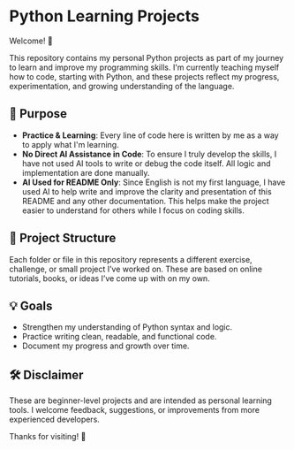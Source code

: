 # Python Learning Projects

Welcome! 👋

This repository contains my personal Python projects as part of my journey to learn and improve my programming skills. I'm currently teaching myself how to code, starting with Python, and these projects reflect my progress, experimentation, and growing understanding of the language.

## 🚀 Purpose

- **Practice & Learning**: Every line of code here is written by me as a way to apply what I'm learning.
- **No Direct AI Assistance in Code**: To ensure I truly develop the skills, I have not used AI tools to write or debug the code itself. All logic and implementation are done manually.
- **AI Used for README Only**: Since English is not my first language, I have used AI to help write and improve the clarity and presentation of this README and any other documentation. This helps make the project easier to understand for others while I focus on coding skills.

## 📁 Project Structure

Each folder or file in this repository represents a different exercise, challenge, or small project I’ve worked on. These are based on online tutorials, books, or ideas I’ve come up with on my own.

## 💡 Goals

- Strengthen my understanding of Python syntax and logic.
- Practice writing clean, readable, and functional code.
- Document my progress and growth over time.

## 🛠️ Disclaimer

These are beginner-level projects and are intended as personal learning tools. I welcome feedback, suggestions, or improvements from more experienced developers.

Thanks for visiting! 🙏
